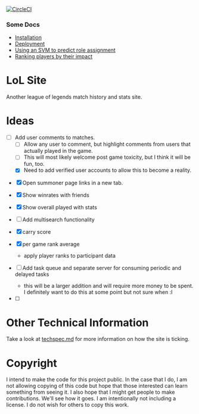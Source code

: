 
[![CircleCI](https://circleci.com/gh/brianjp93/lolsite.svg?style=svg&circle-token=3e958dc79cdd1106457fbc9f5f4015662c447e95)](https://circleci.com/gh/brianjp93/lolsite)

### Some Docs
* [Installation](/docs/installation.md)
* [Deployment](/docs/deployment.md)
* [Using an SVM to predict role assignment](/docs/svm.md)
* [Ranking players by their impact](/docs/impact-scores.md)


# LoL Site

Another league of legends match history and stats site.

# Ideas

* [ ] Add user comments to matches.
    * [ ] Allow any user to comment, but highlight comments from
    users that actually played in the game.
    * [ ] This will most likely welcome post game toxicity, but I think it will be fun, too.
    * [x] Need to add verified user accounts to allow this to become a reality.

- [x] Open summoner page links in a new tab.
- [x] Show winrates with friends
- [x] Show overall played with stats

- [ ] Add multisearch functionality
- [x] carry score
- [x] per game rank average
    * apply player ranks to participant data

- [ ] Add task queue and separate server for consuming periodic and delayed tasks
    * this will be a larger addition and will require more money to be spent. I definitely want to do this at some point but not sure when :l

- [ ] 

# Other Technical Information

Take a look at [techspec.md](techspec.md) for more information on how the site is ticking.

# Copyright

I intend to make the code for this project public. In the case that I do, I am not allowing copying of this code but hope that those interested can learn something from seeing it. I also hope that I might get people to make contributions.  We'll see how it goes. I am intentionally not including a license. I do not wish for others to copy this work.
